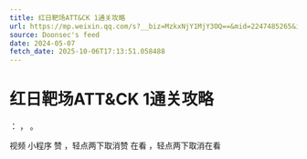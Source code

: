 ```yaml
---
title: 红日靶场ATT&CK 1通关攻略
url: https://mp.weixin.qq.com/s?__biz=MzkxNjY1MjY3OQ==&mid=2247485265&idx=1&sn=7ce18f4be318eee027f7db073d9e5cae
source: Doonsec's feed
date: 2024-05-07
fetch_date: 2025-10-06T17:13:51.058488
---
```


# 红日靶场ATT&CK 1通关攻略

：
，
。

视频
小程序
赞
，轻点两下取消赞
在看
，轻点两下取消在看